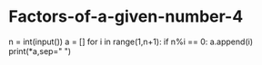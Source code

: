 # Factors-of-a-given-number-4
n = int(input())
a = []
for i in range(1,n+1):
  if n%i == 0:
    a.append(i)
print(*a,sep=" ")
